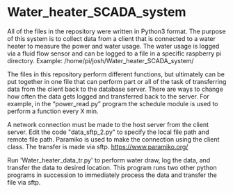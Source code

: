 # Water_heater_SCADA_system
All of the files in the repository were written in Python3 format. The purpose of this system is to collect data from a client that is connected to a water heater to measure the power and water usage. The water usage is logged via a fluid flow sensor and can be logged to a file in a specific raspberry pi directory. Example: /home/pi/josh/Water_heater_SCADA_system/

The files in this repository perform different functions, but ultimately can be put together in one file that can perform part or all of the task of transferring data from the client back to the database server. There are ways to change how often the data gets logged and transferred back to the server. For example, in the “power_read.py” program the schedule module is used to perform a function every X min.

A network connection must be made to the host server from the client server. Edit the code "data_sftp_2.py" to specify the local file path and remote file path. Paramiko is used to make the connection using the client class. The transfer is made via sftp. https://www.paramiko.org/

Run 'Water_heater_data_tr.py' to perform water draw, log the data, and transfer the data to desired location. This program runs two other python programs in succession to immediately process the data and transfer the file via sftp.



